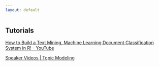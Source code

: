 ```yaml
---
layout: default
---
```


## Tutorials

[How to Build a Text Mining, Machine Learning Document Classification System in R! - YouTube](https://www.youtube.com/watch?v=j1V2McKbkLo)

[Speaker Videos | Topic Modeling](http://mith.umd.edu/topicmodeling/speaker-videos/)
